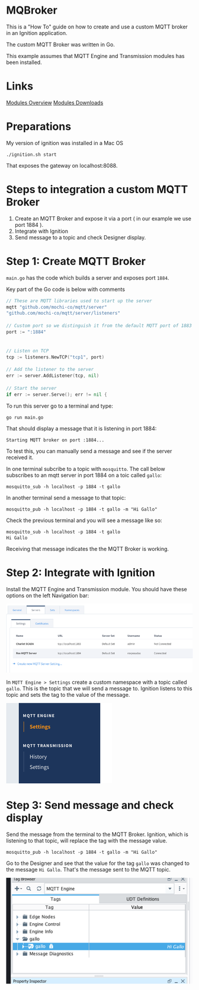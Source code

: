 # MQBroker

This is a "How To" guide on how to create and use a custom MQTT broker in an 
Ignition application.

The custom MQTT Broker was written in Go.

This example assumes that MQTT Engine and Transmission modules has been installed.

# Links

[Modules Overview](https://docs.inductiveautomation.com/docs/8.1/getting-started/modules-overview)
[Modules Downloads](https://inductiveautomation.com/downloads/third-party-modules/8.1.44)


# Preparations

My version of ignition was installed in a Mac OS

    ./ignition.sh start

That exposes the gateway on  localhost:8088. 

# Steps to integration a custom MQTT Broker 

1. Create an MQTT Broker and expose it via a port ( in our example we use port 1884 ).
2. Integrate with Ignition
3. Send message to a topic and check Designer display.


# Step 1:  Create MQTT Broker

`main.go` has the code which builds a server and exposes port `1884`. 

Key part of the Go code is below with comments

```go
// These are MQTT libraries used to start up the server
mqtt "github.com/mochi-co/mqtt/server"
"github.com/mochi-co/mqtt/server/listeners"
	
// Custom port so we distinguish it from the default MQTT port of 1883
port := ":1884"


// Listen on TCP
tcp := listeners.NewTCP("tcp1", port)

// Add the listener to the server
err := server.AddListener(tcp, nil)

// Start the server
if err := server.Serve(); err != nil {

```


To run this server go to a terminal and type: 

    go run main.go

That should display a message that it is listening in port 1884:

    Starting MQTT broker on port :1884...

To test this, you can manually send a message and see if the server received it.

In one terminal subcribe to a topic with `mosquitto`.  The call below subscribes to an
mqtt server in port 1884 on a toic called `gallo`: 

    mosquitto_sub -h localhost -p 1884 -t gallo

In another terminal send a message to that topic:

    mosquitto_pub -h localhost -p 1884 -t gallo -m "Hi Gallo"

Check the previous terminal and you will see a message like so: 

    mosquitto_sub -h localhost -p 1884 -t gallo
    Hi Gallo

Receiving that message indicates the the MQTT Broker is working.


# Step 2: Integrate with Ignition

Install the MQTT Engine and Transmission module. You should have these options on the left Navigation bar:


![Custom MQTT server](images/mqtt-server.png)


In `MQTT Engine > Settings` create a custom namespace with a topic called `gallo`. 
This is the topic that we will send a message to.  Ignition listens to this topic and sets the tag to the value of 
the message. 

![Modules Left Nav](images/modules-left-nav.png)


# Step 3: Send message and check display

Send the message from the terminal to the MQTT Broker. Ignition, which is listening to that topic, will replace the 
tag with the message value. 

    mosquitto_pub -h localhost -p 1884 -t gallo -m "Hi Gallo"


Go to the Designer and see that the value for the tag `gallo` was changed to the message `Hi Gallo`. That's the 
message sent to the MQTT topic.

![Output](images/output.png)


